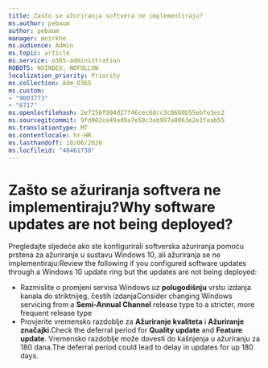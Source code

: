 ```yaml
---
title: Zašto se ažuriranja softvera ne implementiraju?
ms.author: pebaum
author: pebaum
manager: mnirkhe
ms.audience: Admin
ms.topic: article
ms.service: o365-administration
ROBOTS: NOINDEX, NOFOLLOW
localization_priority: Priority
ms.collection: Adm_O365
ms.custom:
- "9003773"
- "6717"
ms.openlocfilehash: 2e7156f994d27f46cec6dcc3c8680b55ebfe3ec2
ms.sourcegitcommit: 9fd002ce49ad9a7e58c3eb997a8063e2e1feab55
ms.translationtype: MT
ms.contentlocale: hr-HR
ms.lasthandoff: 10/06/2020
ms.locfileid: "48461738"
---
```

# <a name="why-software-updates-are-not-being-deployed"></a><span data-ttu-id="24b35-102">Zašto se ažuriranja softvera ne implementiraju?</span><span class="sxs-lookup"><span data-stu-id="24b35-102">Why software updates are not being deployed?</span></span>

<span data-ttu-id="24b35-103">Pregledajte sljedeće ako ste konfigurirali softverska ažuriranja pomoću prstena za ažuriranje u sustavu Windows 10, ali ažuriranja se ne implementiraju:</span><span class="sxs-lookup"><span data-stu-id="24b35-103">Review the following if you configured software updates through a Windows 10 update ring but the updates are not being deployed:</span></span>  

- <span data-ttu-id="24b35-104">Razmislite o promjeni servisa Windows uz  **polugodišnju**  vrstu izdanja kanala do striktnijeg, čestih izdanja</span><span class="sxs-lookup"><span data-stu-id="24b35-104">Consider changing Windows servicing from a  **Semi-Annual Channel**  release type to a stricter, more frequent release type</span></span>  
- <span data-ttu-id="24b35-105">Provjerite vremensko razdoblje za  **Ažuriranje kvaliteta**  i  **Ažuriranje značajki**.</span><span class="sxs-lookup"><span data-stu-id="24b35-105">Check the deferral period for  **Quality update**  and  **Feature update**.</span></span> <span data-ttu-id="24b35-106">Vremensko razdoblje može dovesti do kašnjenja u ažuriranju za 180 dana.</span><span class="sxs-lookup"><span data-stu-id="24b35-106">The deferral period could lead to delay in updates for up 180 days.</span></span>
